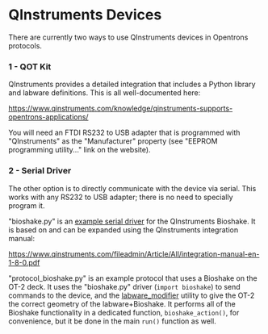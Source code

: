 # QInstruments Devices

There are currently two ways to use QInstruments devices in Opentrons protocols.

### 1 - QOT Kit

QInstruments provides a detailed integration that includes a Python library and labware definitions. This is all well-documented here:

https://www.qinstruments.com/knowledge/qinstruments-supports-opentrons-applications/

You will need an FTDI RS232 to USB adapter that is programmed with "QInstruments" as the "Manufacturer" property (see "EEPROM programming utility..." link on the website).

### 2 - Serial Driver

The other option is to directly communicate with the device via serial. This works with any RS232 to USB adapter; there is no need to specially program it.

"bioshake.py" is an [example serial driver](https://github.com/Opentrons/opentrons-integration-tools/tree/main/serial-device) for the QInstruments Bioshake. It is based on and can be expanded using the QInstruments integration manual:

https://www.qinstruments.com/fileadmin/Article/All/integration-manual-en-1-8-0.pdf

"protocol_bioshake.py" is an example protocol that uses a Bioshake on the OT-2 deck. It uses the "bioshake.py" driver (`import bioshake`) to send commands to the device, and the [labware_modifier](https://github.com/Opentrons/opentrons-integration-tools/tree/main/labware-modifier) utility to give the OT-2 the correct geometry of the labware+Bioshake. It performs all of the Bioshake functionality in a dedicated function, `bioshake_action()`, for convenience, but it be done in the main `run()` function as well.

